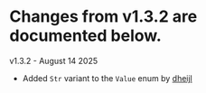 # Changes from v1.3.2 are documented below.

v1.3.2 - August 14 2025

- Added `Str` variant to the `Value` enum by [dheijl](https://github.com/dheijl)
